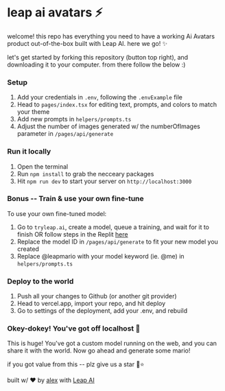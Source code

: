 # leap ai avatars ⚡️

welcome! this repo has everything you need to have a working Ai Avatars product out-of-the-box built with Leap AI. here we go! ✨

let's get started by forking this repository (button top right), and downloading it to your computer. from there follow the below :)

### Setup

1. Add your credentials in `.env`, following the `.envExample` file
2. Head to `pages/index.tsx` for editing text, prompts, and colors to match your theme
3. Add new prompts in `helpers/prompts.ts`
4. Adjust the number of images generated w/ the numberOfImages parameter in `/pages/api/generate`

### Run it locally

1. Open the terminal
2. Run `npm install` to grab the necceary packages
3. Hit `npm run dev` to start your server on `http://localhost:3000`

### Bonus -- Train & use your own fine-tune

To use your own fine-tuned model:

1. Go to `tryleap.ai`, create a model, queue a training, and wait for it to finish OR follow steps in the Replit [here](https://replit.com/@leap-ai/AI-Avatars-App-Javascript-Harry-Potter-Professional?v=1)
2. Replace the model ID in `/pages/api/generate` to fit your new model you created
3. Replace @leapmario with your model keyword (ie. @me) in `helpers/prompts.ts`

### Deploy to the world

1. Push all your changes to Github (or another git provider)
2. Head to vercel.app, import your repo, and hit deploy
3. Go to settings of the deployment, add your .env, and rebuild

### Okey-dokey! You've got off localhost 👏

This is huge! You've got a custom model running on the web, and you can share it with the world. Now go ahead and generate some mario!

if you got value from this -- plz give us a star 🙂⭐

built w/ ❤️ by [alex](https://twitter.com/thealexshaq) with [Leap AI](https://tryleap.ai)
